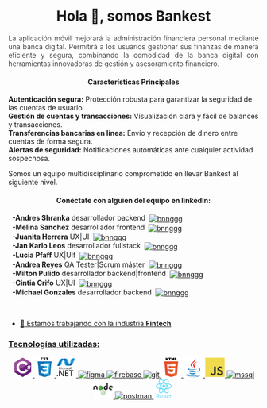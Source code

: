 <h1 align="center">Hola 👋, somos Bankest</h1>
<p align="justify" style="font-weight:300 ;">La aplicación móvil mejorará la administración financiera personal mediante una banca digital. Permitirá a los usuarios gestionar sus finanzas de manera eficiente y segura, combinando la comodidad de la banca digital con herramientas innovadoras de gestión y asesoramiento financiero. <br>

<h4 align="center">Características Principales</h4>

**Autenticación segura:** Protección robusta para garantizar la seguridad de las cuentas de usuario.<br>
**Gestión de cuentas y transacciones:** Visualización clara y fácil de balances y transacciones.<br>
**Transferencias bancarias en línea:** Envío y recepción de dinero entre cuentas de forma segura.<br>
**Alertas de seguridad:** Notificaciones automáticas ante cualquier actividad sospechosa.<br>

Somos un equipo multidisciplinario comprometido en llevar Bankest al siguiente nivel.

<h4 align="center">Conéctate con alguien del equipo en linkedIn:</h4>
  
   &nbsp;&nbsp;**-Andres Shranka**  desarrollador backend&nbsp;&nbsp;<a href="https://linkedin.com/in/bnnggg" target="blank"><img align="center" src="https://raw.githubusercontent.com/rahuldkjain/github-profile-readme-generator/master/src/images/icons/Social/linked-in-alt.svg" alt="bnnggg" height="10" width="20" /></a><br>
   &nbsp;&nbsp;**-Melina Sanchez**  desarrollador frontend&nbsp;&nbsp;<a href="https://linkedin.com/in/bnnggg" target="blank"><img align="center" src="https://raw.githubusercontent.com/rahuldkjain/github-profile-readme-generator/master/src/images/icons/Social/linked-in-alt.svg" alt="bnnggg" height="10" width="20" /></a><br>
   &nbsp;&nbsp;**-Juanita Herrera**  UX|UI&nbsp;&nbsp;<a href="https://www.linkedin.com/in/juanita-herrera-329064277/" target="blank"><img align="center" src="https://raw.githubusercontent.com/rahuldkjain/github-profile-readme-generator/master/src/images/icons/Social/linked-in-alt.svg" alt="bnnggg" height="10" width="20" /></a><br>
   &nbsp;&nbsp;**-Jan Karlo Leos** desarrollador fullstack&nbsp;&nbsp;<a href="https://www.linkedin.com/in/cesarkarlodev/" target="blank"><img align="center" src="https://raw.githubusercontent.com/rahuldkjain/github-profile-readme-generator/master/src/images/icons/Social/linked-in-alt.svg" alt="bnnggg" height="10" width="20" /></a><br>
   &nbsp;&nbsp;**-Lucia Pfaff** UX|UIf&nbsp;&nbsp;<a href="https://www.linkedin.com/in/luciapfaff/" target="blank"><img align="center" src="https://raw.githubusercontent.com/rahuldkjain/github-profile-readme-generator/master/src/images/icons/Social/linked-in-alt.svg" alt="bnnggg" height="10" width="20" /></a><br>
   &nbsp;&nbsp;**-Andrea Reyes** QA Tester|Scrum máster&nbsp;&nbsp;<a href="https://www.linkedin.com/in/andreavanessareyesqa" target="blank"><img align="center" src="https://raw.githubusercontent.com/rahuldkjain/github-profile-readme-generator/master/src/images/icons/Social/linked-in-alt.svg" alt="bnnggg" height="10" width="20" /></a><br>
   &nbsp;&nbsp;**-Milton Pulido** desarrollador backend|frontend&nbsp;&nbsp;<a href="https://www.linkedin.com/in/milton-pulido-mendieta-76b66a21a?lipi=urn%3Ali%3Apage%3Ad_flagship3_profile_view_base_contact_details%3BRcToIxQERVWkae8RLIGkQg%3D%3D" target="blank"><img align="center" src="https://raw.githubusercontent.com/rahuldkjain/github-profile-readme-generator/master/src/images/icons/Social/linked-in-alt.svg" alt="bnnggg" height="10" width="20" /></a><br>
   &nbsp;&nbsp;**-Cintia Crifo** UX|UI&nbsp;&nbsp;<a href="https://www.linkedin.com/in/cintia-crifo/?utm_source=share&utm_campaign=share_via&utm_content=profile&utm_medium=ios_app" target="blank"><img align="center" src="https://raw.githubusercontent.com/rahuldkjain/github-profile-readme-generator/master/src/images/icons/Social/linked-in-alt.svg" alt="bnnggg" height="10" width="20" /></a><br>
   &nbsp;&nbsp;**-Michael Gonzales** desarrollador backend&nbsp;&nbsp;<a href="https://linkedin.com/in/bnnggg" target="blank"><img align="center" src="https://raw.githubusercontent.com/rahuldkjain/github-profile-readme-generator/master/src/images/icons/Social/linked-in-alt.svg" alt="bnnggg" height="10" width="20" /></p>

<p align="left"> <img src="https://komarev.com/ghpvc/?username=&label=Profile%20views&color=0e75b6&style=flat" alt="" /> </p>

- 🔭 Estamos trabajando con la industria **Fintech**



<h3 align="left">Tecnologías utilizadas:</h3>
<p align="center"> <a href="https://www.w3schools.com/cs/" target="_blank" rel="noreferrer"> <img src="https://raw.githubusercontent.com/devicons/devicon/master/icons/csharp/csharp-original.svg" alt="csharp" width="40" height="40"/> </a> <a href="https://www.w3schools.com/css/" target="_blank" rel="noreferrer"> <img src="https://raw.githubusercontent.com/devicons/devicon/master/icons/css3/css3-original-wordmark.svg" alt="css3" width="40" height="40"/> </a> <a href="https://dotnet.microsoft.com/" target="_blank" rel="noreferrer"> <img src="https://raw.githubusercontent.com/devicons/devicon/master/icons/dot-net/dot-net-original-wordmark.svg" alt="dotnet" width="40" height="40"/> </a> <a href="https://www.figma.com/" target="_blank" rel="noreferrer"> <img src="https://www.vectorlogo.zone/logos/figma/figma-icon.svg" alt="figma" width="40" height="40"/> </a> <a href="https://firebase.google.com/" target="_blank" rel="noreferrer"> <img src="https://www.vectorlogo.zone/logos/firebase/firebase-icon.svg" alt="firebase" width="40" height="40"/> </a> <a href="https://git-scm.com/" target="_blank" rel="noreferrer"> <img src="https://www.vectorlogo.zone/logos/git-scm/git-scm-icon.svg" alt="git" width="40" height="40"/> </a> <a href="https://www.w3.org/html/" target="_blank" rel="noreferrer"> <img src="https://raw.githubusercontent.com/devicons/devicon/master/icons/html5/html5-original-wordmark.svg" alt="html5" width="40" height="40"/> </a> <a href="https://www.java.com" target="_blank" rel="noreferrer"> <img src="https://raw.githubusercontent.com/devicons/devicon/master/icons/java/java-original.svg" alt="java" width="40" height="40"/> </a> <a href="https://developer.mozilla.org/en-US/docs/Web/JavaScript" target="_blank" rel="noreferrer"> <img src="https://raw.githubusercontent.com/devicons/devicon/master/icons/javascript/javascript-original.svg" alt="javascript" width="40" height="40"/> </a> <a href="https://www.microsoft.com/en-us/sql-server" target="_blank" rel="noreferrer"> <img src="https://www.svgrepo.com/show/303229/microsoft-sql-server-logo.svg" alt="mssql" width="40" height="40"/> </a> <a href="https://nodejs.org" target="_blank" rel="noreferrer"> <img src="https://raw.githubusercontent.com/devicons/devicon/master/icons/nodejs/nodejs-original-wordmark.svg" alt="nodejs" width="40" height="40"/> </a> <a href="https://postman.com" target="_blank" rel="noreferrer"> <img src="https://www.vectorlogo.zone/logos/getpostman/getpostman-icon.svg" alt="postman" width="40" height="40"/> </a> <a href="https://reactjs.org/" target="_blank" rel="noreferrer"> <img src="https://raw.githubusercontent.com/devicons/devicon/master/icons/react/react-original-wordmark.svg" alt="react" width="40" height="40"/> </a> </p>

